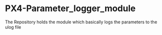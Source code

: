 # PX4-Parameter_logger_module
The Repository holds the module which basically logs the parameters to the ulog file
